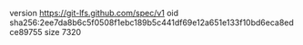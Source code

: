 version https://git-lfs.github.com/spec/v1
oid sha256:2ee7da8b6c5f0508f1ebc189b5c441df69e12a651e133f10bd6eca8edce89755
size 7320
